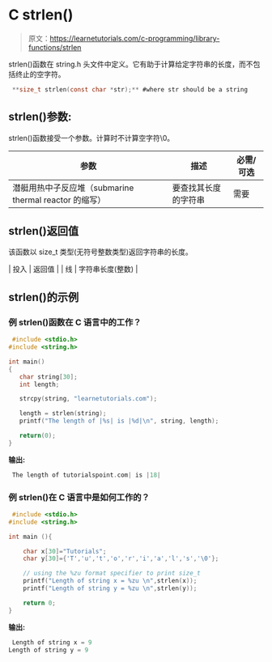 # C strlen()

> 原文：<https://learnetutorials.com/c-programming/library-functions/strlen>

strlen()函数在 string.h 头文件中定义。它有助于计算给定字符串的长度，而不包括终止的空字符。

```c
 **size_t strlen(const char *str);** #where str should be a string 

```

## strlen()参数:

strlen()函数接受一个参数。计算时不计算空字符\0。

| 参数 | 描述 | 必需/可选 |
| --- | --- | --- |
| 潜艇用热中子反应堆（submarine thermal reactor 的缩写） | 要查找其长度的字符串 | 需要 |

## strlen()返回值

该函数以 size_t 类型(无符号整数类型)返回字符串的长度。

| 投入 | 返回值 |
| 线 | 字符串长度(整数) |

## strlen()的示例

### 例 strlen()函数在 C 语言中的工作？

```c
 #include <stdio.h>
#include <string.h>

int main()
{
   char string[30];
   int length;

   strcpy(string, "learnetutorials.com");

   length = strlen(string);
   printf("The length of |%s| is |%d|\n", string, length);

   return(0);
} 

```

**输出:**

```c
 The length of tutorialspoint.com| is |18| 
```

### 例 strlen()在 C 语言中是如何工作的？

```c
 #include <stdio.h>
#include <string.h>

int main (){

    char x[30]="Tutorials";
    char y[30]={'T','u','t','o','r','i','a','l','s','\0'};

    // using the %zu format specifier to print size_t
    printf("Length of string x = %zu \n",strlen(x));
    printf("Length of string y = %zu \n",strlen(y));

    return 0;
} 

```

**输出:**

```c
 Length of string x = 9
Length of string y = 9 
```